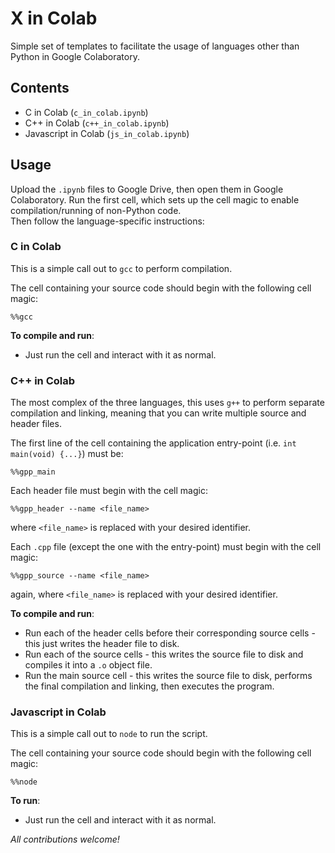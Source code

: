 # X in Colab

Simple set of templates to facilitate the usage of languages other than Python in Google Colaboratory.

## Contents

- C in Colab (`c_in_colab.ipynb`)
- C++ in Colab (`c++_in_colab.ipynb`)
- Javascript in Colab (`js_in_colab.ipynb`)

## Usage
Upload the `.ipynb` files to Google Drive, then open them in Google Colaboratory.
Run the first cell, which sets up the cell magic to enable compilation/running of non-Python code. \
Then follow the language-specific instructions:


### C in Colab
This is a simple call out to `gcc` to perform compilation.

The cell containing your source code should begin with the following cell magic:
```
%%gcc
```
__To compile and run__:

- Just run the cell and interact with it as normal.



### C++ in Colab
The most complex of the three languages, this uses `g++` to perform separate compilation and linking, meaning that you can write multiple source and header files.

The first line of the cell containing the application entry-point (i.e. `int main(void) {...}`) must be:
```
%%gpp_main
```


Each header file must begin with the cell magic:
```
%%gpp_header --name <file_name>
```
where `<file_name>` is replaced with your desired identifier.


Each `.cpp` file (except the one with the entry-point) must begin with the cell magic:
```
%%gpp_source --name <file_name>
```
again, where `<file_name>` is replaced with your desired identifier.


__To compile and run__:

- Run each of the header cells before their corresponding source cells - this just writes the header file to disk.
- Run each of the source cells - this writes the source file to disk and compiles it into a `.o` object file.
- Run the main source cell - this writes the source file to disk, performs the final compilation and linking, then executes the program.


### Javascript in Colab
This is a simple call out to `node` to run the script.

The cell containing your source code should begin with the following cell magic:
```
%%node
```
__To run__:

- Just run the cell and interact with it as normal.



_All contributions welcome!_
